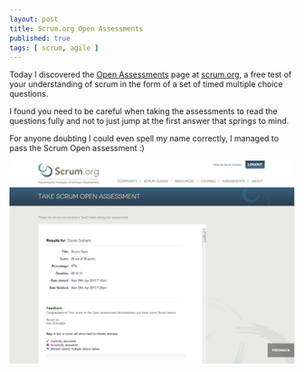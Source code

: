 ```yaml
---
layout: post
title: Scrum.org Open Assessments
published: true
tags: [ scrum, agile ]
---
```


Today I discovered the [Open Assessments](https://www.scrum.org/Assessments/Open-Assessments) page at 
[scrum.org](https://www.scrum.org/), a free test of your understanding of scrum in the form of a set of 
timed multiple choice questions. 

I found you need to be careful when taking the assessments to read the questions fully and not to just jump 
at the first answer that springs to mind.

For anyone doubting I could even spell my name correctly, I managed to pass the Scrum Open assessment :)

![certificate](/img/scrum-org-open-assessment.png)

